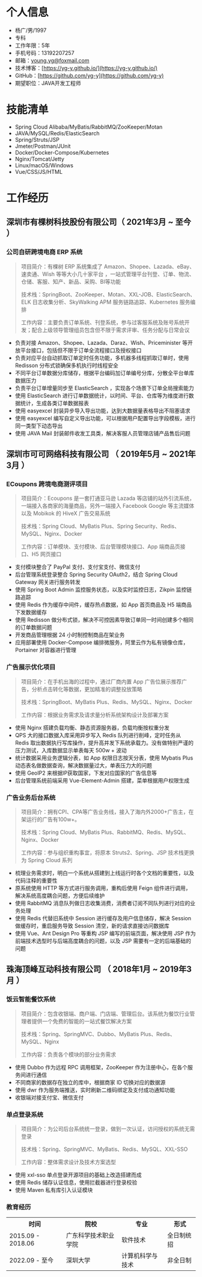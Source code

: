 # 个人信息

- 杨广/男/1997
- 专科
- 工作年限：5年
- 手机号码：13192207257
- 邮箱：young.yg@foxmail.com
- 技术博客：[https://yg-y.github.io/](https://yg-y.github.io/)
- GitHub：[https://github.com/yg-y](https://github.com/yg-y)
- 期望职位：JAVA开发工程师

# 技能清单

- Spring Cloud Alibaba/MyBatis/RabbitMQ/ZooKeeper/Motan
- JAVA/MySQL/Redis/ElasticSearch
- Spring/Struts/JSP
- Jmeter/Postman/JUnit
- Docker/Docker-Compose/Kubernetes
- Nginx/Tomcat/Jetty
- Linux/macOS/Windows
- Vue/CSS/JS/HTML

# 工作经历

## 深圳市有棵树科技股份有限公司（ 2021年3月 ~ 至今 ）

### 公司自研跨境电商 ERP 系统

> 项目简介：有棵树 ERP 系统集成了 Amazon、Shopee、Lazada、eBay、速卖通、Wish 等等大小几十家平台
> ，一站式管理平台刊登、订单、物流、仓储、客服、知产、新品、采购、BI等功能
>
> 技术栈：SpringBoot、ZooKeeper、Motan、XXL-JOB、ElasticSearch、ELK 日志收集分析、SkyWalking APM 服务链路追踪、Kubernetes 服务编排
>
> 工作内容：主要负责订单系统、刊登系统，参与过客服系统及账号系统开发；配合上级领导管理组员包含但不限于需求评审、任务分配与日常会议

- 负责对接 Amazon、Shopee、Lazada、Daraz、Wish、Priceminister 等开放平台接口，包括但不限于订单全流程接口及授权接口
- 负责对应平台自动抓取订单定时任务功能，多机器多线程抓取订单时，使用 Redisson 分布式锁确保多机执行时线程安全
- 不同平台订单数据分库储存，根据平台编码加订单编号分库，分散全平台单库数据压力
- 负责平台订单增量同步至 ElasticSearch ，实现各个场景下订单全局搜索能力
- 使用 ElasticSearch 进行订单数据统计，以时间、平台、仓库等为维度进行数据统计，生成各类订单数据报表
- 使用 easyexcel 封装异步导入导出功能，达到大数据量表格导出不阻塞请求
- 使用 easyexcel 编写自定义导出功能，可以根据用户配置导出字段模板，进行同一类型下动态导出
- 使用 JAVA Mail 封装邮件收发工具类，解决客服人员管理店铺产品售后问题

## 深圳市可可网络科技有限公司 （ 2019年5月 ~ 2021年3月 ）

### ECoupons 跨境电商测评项目

> 项目简介：Ecoupons 是一套打通亚马逊 Lazada 等店铺的站外引流系统，一端接入各商家的海量商品，另外一端接入 Facebook Google 等主流媒体以及 Mobikok 的 HiveX 广告交易系统
>
>技术栈：Spring Cloud、MyBatis Plus、Spring Security、Redis、MySQL、Nginx、Docker
>
>工作内容：订单模块、支付模块、后台管理模块接口、App 端商品页接口、H5 网页接口

- 支付模块整合了 PayPal 支付、支付宝支付、微信支付
- 后台管理系统登录整合 Spring Security OAuth2，结合 Spring Cloud Gateway 网关进行服务转发
- 使用 Spring Boot Admin 监控服务状态，以及实时监控日志，Zikpin 监控链路追踪
- 使用 Redis 作为缓存中间件，缓存热点数据，如 App 首页商品及 H5 端商品下发数据缓存
- 使用 Redisson 做分布式锁，解决不可控因素导致订单同一时间创建多个相同的订单数据问题
- 开发商品管理根据 24 小时制控制商品在架业务
- 应用部署使用 Docker-Compose 编排微服务，阿里云作为私有镜像仓库，Portainer 对容器进行管理

### 广告展示优化项目

> 项目简介：在手机出海的过程中，通过厂商内置 App 广告位展示推荐广告，分析点击转化等数据，更加精准的调整投放策略
>
>技术栈：SpringBoot、MyBatis Plus、Redis、MySQL、Nginx、Docker
>
>工作内容：根据业务需求及请求量分析系统架构设计及部署方案

- 使用 Nginx 搭建负载均衡、静态资源服务器，负载均衡按权重分发
- QPS 大的接口数据入库采用异步写入 Redis 队列进行削峰，定时任务从 Redis 取出数据执行写库操作，提升高并发下系统承载力。没有做特别严谨的压力测试，入库数据显示单表每天 500w + 波动
- 统计数据采用业务逻辑分表，如 App 权限日志按天分表，使用 Mybatis Plus 动态表名做数据查询，解决数据量过大，单表压力大的问题
- 使用 GeoIP2 来根据IP获取国家，下发对应国家的广告信息等
- 后台管理系统前端采用 Vue-Element-Admin 搭建，菜单根据用户权限生成

### 广告业务后台系统

> 项目简介：拥有CPI、CPA等广告业务线，接入了海内外2000+广告主，在架运行的广告有100w+。
>
>技术栈：Spring Cloud、MyBatis Plus、RabbitMQ、Redis、MySQL、Nginx、Docker
>
>工作内容：参与组织重构事宜，将原本 Struts2、Spring、JSP 技术栈更换为 Spring Cloud 系列

- 梳理业务需求时，明白一个系统从搭建到上线运行时各个文档的重要性，以及代码注释的重要性
- 原系统使用 HTTP 等方式进行服务调用，重构后使用 Feign 组件进行调用，解决系统高度耦合问题，方便后续维护
- 使用 RabbitMQ 消息队列做日志收集消费，消费者订阅不同队列进行对应的业务处理
- 使用 Redis 代替旧系统中 Session 进行缓存及用户信息储存，解决 Session 做缓存时，重启服务导致 Session 清空，新的请求直接访问数据库
- 使用 Vue、Ant Design Pro 等重构 JSP 编写的前端页面，解决使用 JSP 作为前端技术选型时与后端高度耦合的问题，以及 JSP 需要有一定的后端基础的问题

## 珠海顶峰互动科技有限公司 （ 2018年1月 ~ 2019年3月 ）

### 饭云智能餐饮系统

> 项目简介：包含收银端、商户端、门店端、管理后台。该系统为餐饮行业管理者提供一个免费的智能的一站式餐饮解决方案
>
>技术栈：Spring、SpringMVC、Dubbo、MyBatis Plus、Redis、MySQL、Nginx
>
>工作内容：负责各个模块的部分业务需求

- 使用 Dubbo 作为远程 RPC 调用框架，ZooKeeper 作为注册中心，在各个服务间进行通信
- 不同商家的数据存在独立的库中，根据商家 ID 切换对应的数据源
- 使用 dwr 作为服务端推送，实时刷新二维码绑定及支付成功通知功能
- 收银端对接支付宝、微信支付

### 单点登录系统

> 项目简介：为公司后台系统统一登录，做到一次认证，访问授权的系统无需登录
>
>技术栈：Spring、SpringMVC、MyBatis、Redis、MySQL、XXL-SSO
>
>工作内容：整体需求设计及技术方案选型

- 使用 xxl-sso 单点登录开源项目的基础上改造搭建而成
- 使用 Redis 储存认证信息，使用拦截器进行登录校验
- 使用 Maven 私有库引入认证模块

### 教育经历

<table>
     <tr>
       <th>时间</th>
       <th>院校</th>
       <th>专业</th>
       <th>形式</th>
     </tr>
     <tr>
       <td>2015.09 - 2018.06</td>
       <td>广东科学技术职业学院</td>
       <td>软件技术</td>
       <td>全日制统招</td>
     </tr>
     <tr>
       <td>2022.09 - 至今</td>
       <td>深圳大学</td>
       <td>计算机科学与技术</td>
       <td>非全日制</td>
     </tr>
   </table>
